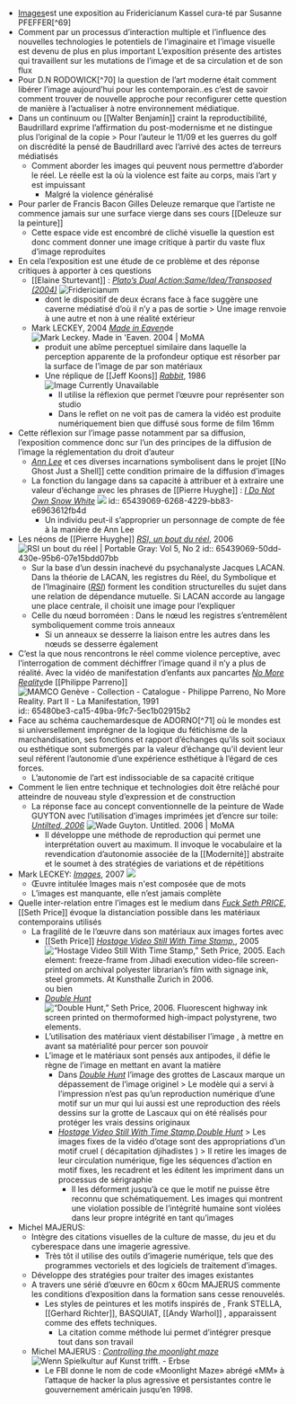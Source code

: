 - [Images](https://archiv3.fridericianum.org/exhibitions/images)est une exposition au Fridericianum Kassel cura-té par Susanne PFEFFER[^69]
- Comment par un processus d’interaction multiple et l’influence des nouvelles technologies le potentiels de l’imaginaire et l’image visuelle est devenu de plus en plus important
  L’exposition présente des artistes qui travaillent sur les mutations de l’image et de sa circulation et de son flux
- Pour D.N RODOWICK[^70] la question de l’art moderne était comment libérer l’image aujourd’hui pour les contemporain..es c’est de savoir comment trouver de nouvelle approche pour reconfigurer cette question de manière à l’actualiser à notre environnement médiatique.
- Dans un continuum ou [[Walter Benjamin]] craint la reproductibilité, Baudrillard exprime l’affirmation du post-modernisme et ne distingue plus l’original de la copie > Pour l’auteur le 11/09 et les guerres du golf on discrédité la pensé de Baudrillard avec l’arrivé des actes de terreurs médiatisés
	- Comment aborder les images qui peuvent nous permettre d’aborder le réel. Le réelle est la où la violence est faite au corps, mais l’art y est impuissant
		- Malgré la violence généralisé
- Pour parler de Francis Bacon Gilles Deleuze remarque que l’artiste ne commence jamais sur une surface vierge dans ses cours [[Deleuze sur la peinture]]
	- Cette espace vide est encombré de cliché visuelle la question est donc comment donner une image critique à partir du vaste flux d’image reproduites
- En cela l’exposition est une étude de ce problème et des réponse critiques à apporter à ces questions
	- [[Elaine Sturtevant]] : [*Plato’s Dual Action:Same/Idea/Transposed (2004)*](https://archiv3.fridericianum.org/exhibitions/images) ![Fridericianum](https://archiv3.fridericianum.org/img/5529fb68db560cd2/sturtevant-01-fabian-frinzel.jpg)
		- dont le dispositif de deux écrans face à face suggère une caverne médiatisé d’où il n’y a pas de sortie > Une image renvoie à une autre et non à une réalité extérieur
	- Mark LECKEY, 2004 [*Made in Eaven*](https://www.moma.org/collection/works/111013)de  ![Mark Leckey. Made in 'Eaven. 2004 | MoMA](https://www.moma.org/media/W1siZiIsIjEzNDcyNSJdLFsicCIsImNvbnZlcnQiLCItcXVhbGl0eSA5MCAtcmVzaXplIDIwMDB4MjAwMFx1MDAzZSJdXQ.jpg?sha=38a1ee80de208c0b)
		- produit une abîme perceptuel similaire dans laquelle la perception apparente de la profondeur optique est résorber par la surface de l’image de par son matériaux
		- Une réplique de [[Jeff Koons]]  [*Rabbit*](https://www.thebroad.org/art/jeff-koons/rabbit),  1986 ![Image Currently Unavailable](https://www.thebroad.org/sites/default/files/styles/webp_convert_only/public/art/koons_rabbit_2.jpg.webp?itok=_RaQdJ1m)
			- Il utilise la réflexion que permet l’œuvre pour représenter son studio
			- Dans le reflet on ne voit pas de camera la vidéo est produite numériquement bien que diffusé sous forme de film 16mm
- Cette réflexion sur l’image passe notamment par sa diffusion, l’exposition commence donc sur l’un des principes de la diffusion de l’image la réglementation du droit d’auteur
	- [*Ann Lee*](https://www.pinaultcollection.com/fr/boursedecommerce/autour-dannlee) et ces diverses incarnations symbolisent dans le projet [[No Ghost Just a Shell]] cette condition primaire de la diffusion d’images
	- La fonction du langage dans sa capacité à attribuer et à extraire une valeur d’échange avec les phrases de [[Pierre Huyghe]] : [*I Do Not Own Snow White*](https://www.e-flux.com/criticism/238651/images) ![](https://images.e-flux-systems.com/aa_2016_04_01_Pierre-Huyghe-01-%C2%A9-Photo-Nicolas-Wefers.jpg,1600)
	  id:: 65439069-6268-4229-bb83-e6963612fb4d
		- Un individu peut-il s’approprier un personnage de compte de fée à la manière de Ann Lee
- Les néons de [[Pierre Huyghe]] [*RSI, un bout du réel*](https://www.journals.uchicago.edu/doi/abs/10.1086/722788?journalCode=pog), 2006 ![RSI un bout du réel | Portable Gray: Vol 5, No 2](https://www.journals.uchicago.edu/cms/10.1086/722788/asset/images/medium/fg1.gif)
  id:: 65439069-50dd-430e-95b6-07e15bdd07bb
	- Sur la base d’un dessin inachevé du psychanalyste Jacques LACAN. Dans la théorie de LACAN, les registres du Réel, du Symbolique et de l’Imaginaire ([*RSI*](https://www.journals.uchicago.edu/doi/abs/10.1086/722788?journalCode=pog)) forment les condition structurelles du sujet dans une relation de dépendance mutuelle. Si LACAN accorde au langage une place centrale, il choisit une image pour l’expliquer
	- Celle du nœud borroméen : Dans le nœud les registres s’entremêlent symboliquement comme trois anneaux
		- Si un anneaux se desserre la liaison entre les autres dans les nœuds se desserre également
- C’est la que nous rencontrons le réel comme violence perceptive, avec l’interrogation de comment déchiffrer l’image quand il n’y a plus de réalité. Avec la vidéo de manifestation d’enfants aux pancartes [*No More Reality*](https://www.youtube.com/watch?v=IuApQjAksNw)de [[Philippe Parreno]] ![MAMCO Genève - Collection - Catalogue - Philippe Parreno, No More Reality.  Part II - La Manifestation, 1991](https://www.mamco.ch/download/collection/ap/Object_13844_extraLarge.jpg/MAMCO-ParrenoP-1995-327.jpg)
  id:: 65480be3-ca15-49ba-9fc7-5ec1b02915b2
- Face au schéma cauchemardesque de ADORNO[^71] où le mondes est si universellement imprégner de la logique du fétichisme de la marchandisation, ses fonctions et rapport d’échanges qu’ils soit sociaux ou esthétique sont submergés par la valeur d’échange qu'il devient leur seul référent l’autonomie d’une expérience esthétique à l’égard de ces forces.
	- L’autonomie de l’art est indissociable de sa capacité critique
- Comment le lien entre technique et technologies doit être relâché pour atteindre de nouveau style d’expression et de construction
	- La réponse face au concept conventionnelle de la peinture de Wade GUYTON avec l’utilisation d’images imprimées jet d’encre sur toile: [*Untilted, 2006*](https://www.moma.org/collection/works/106997) ![Wade Guyton. Untitled. 2006 | MoMA](https://www.moma.org/media/W1siZiIsIjE1OTE4OSJdLFsicCIsImNvbnZlcnQiLCItcXVhbGl0eSA5MCAtcmVzaXplIDIwMDB4MjAwMFx1MDAzZSJdXQ.jpg?sha=ac6ac61f59fa698f)
		- Il développe une méthode de reproduction qui permet une interprétation ouvert au maximum. Il invoque le vocabulaire et la revendication d’autonomie associée de la [[Modernité]]  abstraite et le soumet à des stratégies de variations et de répétitions
- Mark LECKEY: [*Images*](https://www.galeriebuchholz.de/exhibitions/leckey-07#_ec=images%7C%7C0), 2007 ![](https://www.galeriebuchholz.de/wp-content/uploads/2013/04/ML_F_2007_01.002.L-e1490889419294-1000x1263.jpg)
	- Œuvre intitulée Images mais n'est composée que de mots
	- L’images est manquante, elle n’est jamais complète
- Quelle inter-relation entre l’images est le medium dans [*Fuck Seth PRICE*](http://sethpricestudio.com/bookarchive/EFFESPE.pdf), [[Seth Price]] évoque la distanciation possible dans les matériaux contemporains utilisés
	- La fragilité de le l’œuvre dans son matériaux aux images fortes avec
		- [[Seth Price]] [*Hostage Video Still With Time Stamp,*](https://sethpriceimages.com/post/43415521935/hostage-video-still-with-time-stamp-seth-price), 2005 ![“Hostage Video Still With Time Stamp,” Seth Price, 2005. Each element: freeze-frame from Jihadi execution video-file screen-printed on archival polyester librarian’s film with signage ink, steel grommets. At Kunsthalle Zurich in 2006.](https://64.media.tumblr.com/e1270396ac6e945084a7e2ad473c9c41/tumblr_mifipxTCd21s3dviwo1_1280.jpg) ou bien
		- [*Double Hunt*](https://sethpriceimages.com/post/78862839544/double-hunt-seth-price-2006-fluorescent) ![“Double Hunt,” Seth Price, 2006. Fluorescent highway ink screen printed on thermoformed high-impact polystyrene, two elements.](https://64.media.tumblr.com/46e0d4797885292ace0e33fcd637b0c3/tumblr_n22vu4OMgf1s3dviwo1_1280.jpg)
		- L’utilisation des matériaux vient déstabiliser l’image , à mettre en avant sa matérialité pour percer son pouvoir
		- L’image et le matériaux sont pensés aux antipodes, il défie le règne de l’image en mettant en avant la matière
			- Dans [*Double Hunt*](https://sethpriceimages.com/post/78862839544/double-hunt-seth-price-2006-fluorescent) l’image des grottes de Lascaux marque un dépassement de l’image originel > Le modèle qui a servi à l’impression n’est pas qu’un reproduction numérique d’une motif sur un mur qui lui aussi est une reproduction des réels dessins sur la grotte de Lascaux qui on été réalisés pour protéger les vrais dessins originaux
			- [*Hostage Video Still With Time Stamp,*](https://sethpriceimages.com/post/43415521935/hostage-video-still-with-time-stamp-seth-price)[*Double Hunt*](https://sethpriceimages.com/post/78862839544/double-hunt-seth-price-2006-fluorescent) > Les images fixes de la vidéo d’otage sont des appropriations d’un motif cruel ( décapitation djihadistes ) > Il retire les images de leur circulation numérique, fige les séquences d’action en motif fixes, les recadrent et les éditent les impriment dans un processus de sérigraphie
				- Il les déforment jusqu’à ce que le motif ne puisse être reconnu que schématiquement. Les images qui montrent une violation possible de l’intégrité humaine sont violées dans leur propre intégrité en tant qu’images
- Michel MAJERUS:
	- Intègre des citations visuelles de la culture de masse, du jeu et du cyberespace dans une imagerie agressive.
		- Très tôt il utilise des outils d’imagerie numérique, tels que des programmes vectoriels et des logiciels de traitement d’images.
	- Développe des stratégies pour traiter des images existantes
	- A travers une sérié d’œuvre en 60cm x 60cm MAJERUS commente les conditions d’exposition dans la formation sans cesse renouvelés.
		- Les styles de peintures et les motifs inspirés de , Frank STELLA, [[Gerhard Richter]], BASQUIAT, [[Andy Warhol]] , apparaissent comme des effets techniques.
			- La citation comme méthode lui permet d’intégrer presque tout dans son travail
	- Michel MAJERUS : [*Controlling the moonlight maze*](https://commons.wikimedia.org/wiki/File:Installation_view_controlling_the_moonlight_maze,_neugerriemschneider,_Berlin_2002.jpg) ![Wenn Spielkultur auf Kunst trifft. - Erbse](https://pseudoerbse.de/wp-content/uploads/2016/04/videospiele-kunst-kultur-gaming-fridericianum-kassel-images-flashback-michel-majerus-controlling-the-moonlight-maze.jpg)
		- Le FBI donne le nom de code «Moonlight Maze» abrégé «MM» à l’attaque de hacker la plus agressive et persistantes contre le gouvernement américain jusqu’en 1998.